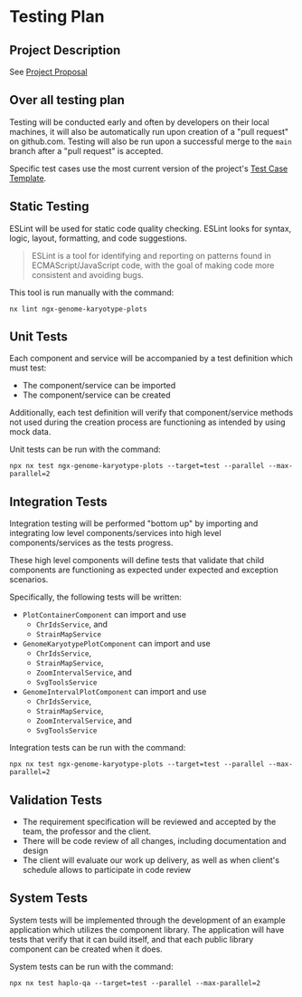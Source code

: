 # Testing Plan

## Project Description
See [Project Proposal](/docs/ProjectProposal.md)

## Over all testing plan 
Testing will be conducted early and often by developers on their local machines, it will also
be automatically run upon creation of a "pull request" on github.com. Testing will also be run
upon a successful merge to the `main` branch after a "pull request" is accepted.

Specific test cases use the most current version of the project's 
[Test Case Template](./TestCaseTemplate.md).

## Static Testing
ESLint will be used for static code quality checking. ESLint looks for syntax, logic, layout, formatting, 
 and code suggestions.

> ESLint is a tool for identifying and reporting on patterns found in ECMAScript/JavaScript code, 
> with the goal of making code more consistent and avoiding bugs.

This tool is run manually with the command:
```
nx lint ngx-genome-karyotype-plots 
```

## Unit Tests
Each component and service will be accompanied by a test definition which must test:
- The component/service can be imported
- The component/service can be created

Additionally, each test definition will verify that component/service methods not used during
the creation process are functioning as intended by using mock data.

Unit tests can be run with the command:
```
npx nx test ngx-genome-karyotype-plots --target=test --parallel --max-parallel=2 
```

## Integration Tests
Integration testing will be performed "bottom up" by importing and integrating low level 
components/services into high level components/services as the tests progress.

These high level components will define tests that validate that child components are 
functioning as expected under expected and exception scenarios.

Specifically, the following tests will be written:
- `PlotContainerComponent` can import and use
  - `ChrIdsService`, and
  - `StrainMapService`
- `GenomeKaryotypePlotComponent` can import and use
  - `ChrIdsService`,
  - `StrainMapService`,
  - `ZoomIntervalService`, and
  - `SvgToolsService`
- `GenomeIntervalPlotComponent` can import and use
  - `ChrIdsService`,
  - `StrainMapService`,
  - `ZoomIntervalService`, and
  - `SvgToolsService`

Integration tests can be run with the command:
```
npx nx test ngx-genome-karyotype-plots --target=test --parallel --max-parallel=2 
```

## Validation Tests
- The requirement specification will be reviewed and accepted by the team, the professor and the client. 
- There will be code review of all changes, including documentation and design
- The client will evaluate our work up delivery, as well as when client's schedule allows to participate in code review

## System Tests
System tests will be implemented through the development of an example application which utilizes
the component library. The application will have tests that verify that it can build itself, and 
that each public library component can be created when it does.

System tests can be run with the command:
```
npx nx test haplo-qa --target=test --parallel --max-parallel=2
```
